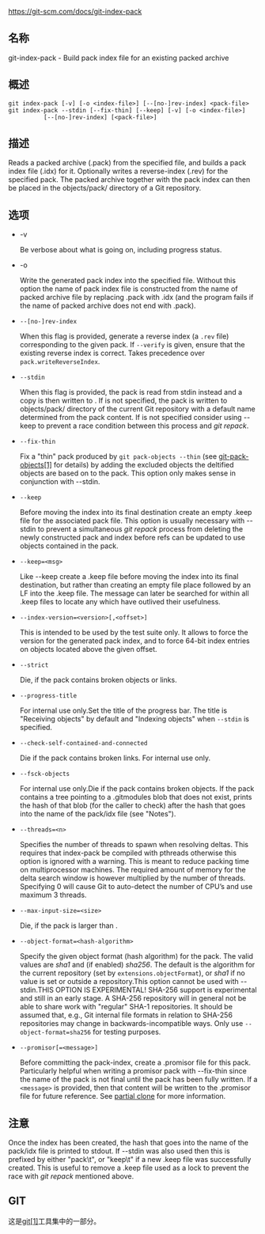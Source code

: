 https://git-scm.com/docs/git-index-pack

## 名称

git-index-pack - Build pack index file for an existing packed archive

## 概述

```
git index-pack [-v] [-o <index-file>] [--[no-]rev-index] <pack-file>
git index-pack --stdin [--fix-thin] [--keep] [-v] [-o <index-file>]
		  [--[no-]rev-index] [<pack-file>]
```

## 描述

Reads a packed archive (.pack) from the specified file, and builds a pack index file (.idx) for it. Optionally writes a reverse-index (.rev) for the specified pack. The packed archive together with the pack index can then be placed in the objects/pack/ directory of a Git repository.

## 选项

- -v

  Be verbose about what is going on, including progress status.

- -o <index-file>

  Write the generated pack index into the specified file. Without this option the name of pack index file is constructed from the name of packed archive file by replacing .pack with .idx (and the program fails if the name of packed archive does not end with .pack).

- `--[no-]rev-index`

  When this flag is provided, generate a reverse index (a `.rev` file) corresponding to the given pack. If `--verify` is given, ensure that the existing reverse index is correct. Takes precedence over `pack.writeReverseIndex`.

- `--stdin`

  When this flag is provided, the pack is read from stdin instead and a copy is then written to <pack-file>. If <pack-file> is not specified, the pack is written to objects/pack/ directory of the current Git repository with a default name determined from the pack content. If <pack-file> is not specified consider using --keep to prevent a race condition between this process and *git repack*.

- `--fix-thin`

  Fix a "thin" pack produced by `git pack-objects --thin` (see [git-pack-objects[1]](../git-pack-objects) for details) by adding the excluded objects the deltified objects are based on to the pack. This option only makes sense in conjunction with --stdin.

- `--keep`

  Before moving the index into its final destination create an empty .keep file for the associated pack file. This option is usually necessary with --stdin to prevent a simultaneous *git repack* process from deleting the newly constructed pack and index before refs can be updated to use objects contained in the pack.

- `--keep=<msg>`

  Like --keep create a .keep file before moving the index into its final destination, but rather than creating an empty file place *<msg>* followed by an LF into the .keep file. The *<msg>* message can later be searched for within all .keep files to locate any which have outlived their usefulness.

- `--index-version=<version>[,<offset>]`

  This is intended to be used by the test suite only. It allows to force the version for the generated pack index, and to force 64-bit index entries on objects located above the given offset.

- `--strict`

  Die, if the pack contains broken objects or links.

- `--progress-title`

  For internal use only.Set the title of the progress bar. The title is "Receiving objects" by default and "Indexing objects" when `--stdin` is specified.

- `--check-self-contained-and-connected`

  Die if the pack contains broken links. For internal use only.

- `--fsck-objects`

  For internal use only.Die if the pack contains broken objects. If the pack contains a tree pointing to a .gitmodules blob that does not exist, prints the hash of that blob (for the caller to check) after the hash that goes into the name of the pack/idx file (see "Notes").

- `--threads=<n>`

  Specifies the number of threads to spawn when resolving deltas. This requires that index-pack be compiled with pthreads otherwise this option is ignored with a warning. This is meant to reduce packing time on multiprocessor machines. The required amount of memory for the delta search window is however multiplied by the number of threads. Specifying 0 will cause Git to auto-detect the number of CPU’s and use maximum 3 threads.

- `--max-input-size=<size>`

  Die, if the pack is larger than <size>.

- `--object-format=<hash-algorithm>`

  Specify the given object format (hash algorithm) for the pack. The valid values are *sha1* and (if enabled) *sha256*. The default is the algorithm for the current repository (set by `extensions.objectFormat`), or *sha1* if no value is set or outside a repository.This option cannot be used with --stdin.THIS OPTION IS EXPERIMENTAL! SHA-256 support is experimental and still in an early stage. A SHA-256 repository will in general not be able to share work with "regular" SHA-1 repositories. It should be assumed that, e.g., Git internal file formats in relation to SHA-256 repositories may change in backwards-incompatible ways. Only use `--object-format=sha256` for testing purposes.

- `--promisor[=<message>]`

  Before committing the pack-index, create a .promisor file for this pack. Particularly helpful when writing a promisor pack with --fix-thin since the name of the pack is not final until the pack has been fully written. If a `<message>` is provided, then that content will be written to the .promisor file for future reference. See [partial clone](https://git-scm.com/docs/partial-clone) for more information.

## 注意

Once the index has been created, the hash that goes into the name of the pack/idx file is printed to stdout. If --stdin was also used then this is prefixed by either "pack\t", or "keep\t" if a new .keep file was successfully created. This is useful to remove a .keep file used as a lock to prevent the race with *git repack* mentioned above.

## GIT

  这是[git[1]](../../Git)工具集中的一部分。